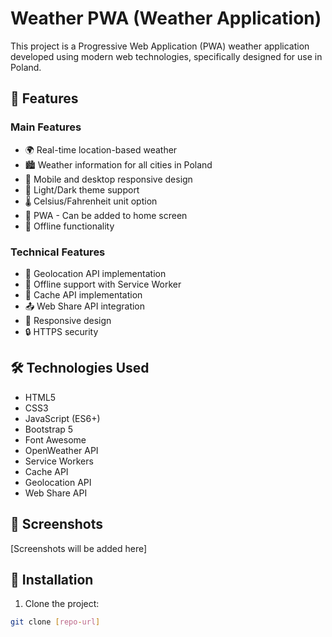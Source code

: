 # Weather PWA (Weather Application)

This project is a Progressive Web Application (PWA) weather application developed using modern web technologies, specifically designed for use in Poland.

## 🌟 Features

### Main Features
- 🌍 Real-time location-based weather
- 🏙️ Weather information for all cities in Poland
- 📱 Mobile and desktop responsive design
- 🌙 Light/Dark theme support
- 🌡️ Celsius/Fahrenheit unit option
- 📲 PWA - Can be added to home screen
- 📡 Offline functionality

### Technical Features
- 📍 Geolocation API implementation
- 🔄 Offline support with Service Worker
- 💾 Cache API implementation
- 📤 Web Share API integration
- 🎨 Responsive design
- 🔒 HTTPS security

## 🛠️ Technologies Used

- HTML5
- CSS3
- JavaScript (ES6+)
- Bootstrap 5
- Font Awesome
- OpenWeather API
- Service Workers
- Cache API
- Geolocation API
- Web Share API

## 📱 Screenshots

[Screenshots will be added here]

## 🚀 Installation

1. Clone the project:
```bash
git clone [repo-url]